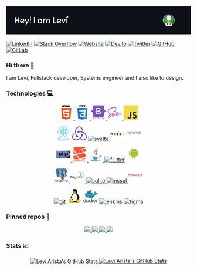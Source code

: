 [![Header](https://raw.githubusercontent.com/leviarista/leviarista/master/gh-profile-header.gif "Header")](#)

[![LinkedIn](https://img.shields.io/badge/LinkedIn-0077B5?style=for-the-badge&logo=linkedin&logoColor=white)](https://pe.linkedin.com/in/levi-arista)
[![Stack Overflow](https://img.shields.io/badge/Stack_Overflow-FE7A16?style=for-the-badge&logo=stack-overflow&logoColor=white)](https://es.stackoverflow.com/users/78168/levi-arista)
[![Website](https://img.shields.io/badge/website-CCCCCC?style=for-the-badge&logo=About.me&logoColor=black)](https://leviarista.github.io/resume)
[![Dev.to](https://img.shields.io/badge/dev.to-0A0A0A?style=for-the-badge&logo=devdotto&logoColor=white)](https://dev.to/leviarista)
[![Twitter](https://img.shields.io/badge/Twitter-1DA1F2?style=for-the-badge&logo=twitter&logoColor=white)](https://twitter.com/LeviArista)
[![GitHub](https://img.shields.io/badge/GitHub-100000?style=for-the-badge&logo=github&logoColor=white)](https://github.com/leviarista)
[![GitLab](https://img.shields.io/badge/GitLab-330F63?style=for-the-badge&logo=gitlab&logoColor=white)](https://gitlab.com/levi.arista)

### Hi there 👋

I am Leví, Fullstack developer, Systems engineer and I also like to design.

### Technologies 💻

<p align="center">
    <a href="https://www.w3.org/html/" target="_blank"> <img
            src="https://raw.githubusercontent.com/devicons/devicon/master/icons/html5/html5-original-wordmark.svg"
            alt="html5" width="40" height="40" /> </a>
    <a href="https://www.w3schools.com/css/" target="_blank"> <img
            src="https://raw.githubusercontent.com/devicons/devicon/master/icons/css3/css3-original-wordmark.svg"
            alt="css3" width="40" height="40" /> </a>
    <a href="https://getbootstrap.com" target="_blank"> <img
            src="https://raw.githubusercontent.com/devicons/devicon/master/icons/bootstrap/bootstrap-plain-wordmark.svg"
            alt="bootstrap" width="40" height="40" /> </a>
    <a href="https://sass-lang.com" target="_blank"> <img
            src="https://raw.githubusercontent.com/devicons/devicon/master/icons/sass/sass-original.svg" alt="sass"
            width="40" height="40" /> </a>
    <a href="https://developer.mozilla.org/en-US/docs/Web/JavaScript" target="_blank"> <img
            src="https://raw.githubusercontent.com/devicons/devicon/master/icons/javascript/javascript-original.svg"
            alt="javascript" width="40" height="40" /> </a>
</p>
<p align="center">
    <a href="https://reactjs.org/" target="_blank"> <img
            src="https://raw.githubusercontent.com/devicons/devicon/master/icons/react/react-original-wordmark.svg"
            alt="react" width="40" height="40" /> </a>
    <a href="https://redux.js.org" target="_blank"> <img
            src="https://raw.githubusercontent.com/devicons/devicon/master/icons/redux/redux-original.svg" alt="redux"
            width="40" height="40" /> </a>
    <a href="https://svelte.dev" target="_blank"> <img
            src="https://upload.wikimedia.org/wikipedia/commons/1/1b/Svelte_Logo.svg" alt="svelte" width="40"
            height="40" /> </a>
    <a href="https://nodejs.org" target="_blank"> <img
            src="https://raw.githubusercontent.com/devicons/devicon/master/icons/nodejs/nodejs-original-wordmark.svg"
            alt="nodejs" width="40" height="40" /> </a>
    <a href="https://expressjs.com" target="_blank"> <img
            src="https://raw.githubusercontent.com/devicons/devicon/master/icons/express/express-original-wordmark.svg"
            alt="express" width="40" height="40" /> </a>
</p>
<p align="center">
    <a href="https://www.php.net" target="_blank"> <img
            src="https://raw.githubusercontent.com/devicons/devicon/master/icons/php/php-original.svg" alt="php"
            width="40" height="40" /> </a>
    <a href="https://laravel.com/" target="_blank"> <img
            src="https://raw.githubusercontent.com/devicons/devicon/master/icons/laravel/laravel-plain-wordmark.svg"
            alt="laravel" width="40" height="40" /> </a>
    <a href="https://www.java.com" target="_blank"> <img
            src="https://raw.githubusercontent.com/devicons/devicon/master/icons/java/java-original.svg" alt="java"
            width="40" height="40" /> </a>
    <a href="https://flutter.dev" target="_blank"> <img
            src="https://www.vectorlogo.zone/logos/flutterio/flutterio-icon.svg" alt="flutter" width="40"
            height="40" /></a>
    <a href="https://developer.android.com" target="_blank"> <img
            src="https://raw.githubusercontent.com/devicons/devicon/master/icons/android/android-original-wordmark.svg"
            alt="android" width="40" height="40" /> </a>
</p>
<p align="center">
    <a href="https://www.postgresql.org" target="_blank"> <img
            src="https://raw.githubusercontent.com/devicons/devicon/master/icons/postgresql/postgresql-original-wordmark.svg"
            alt="postgresql" width="40" height="40" /> </a>
    <a href="https://www.mysql.com/" target="_blank"> <img
            src="https://raw.githubusercontent.com/devicons/devicon/master/icons/mysql/mysql-original-wordmark.svg"
            alt="mysql" width="40" height="40" /> </a>
    <a href="https://www.sqlite.org/" target="_blank"> <img
            src="https://www.vectorlogo.zone/logos/sqlite/sqlite-icon.svg" alt="sqlite" width="40" height="40" /> </a>
    <a href="https://www.microsoft.com/en-us/sql-server" target="_blank"> <img
            src="https://www.svgrepo.com/show/303229/microsoft-sql-server-logo.svg" alt="mssql" width="40"
            height="40" /> </a>
    <a href="https://www.oracle.com/" target="_blank"> <img
            src="https://raw.githubusercontent.com/devicons/devicon/master/icons/oracle/oracle-original.svg"
            alt="oracle" width="40" height="40" /> </a>
</p>
<p align="center">
    <a href="https://git-scm.com/" target="_blank"> <img
            src="https://www.vectorlogo.zone/logos/git-scm/git-scm-icon.svg" alt="git" width="40" height="40" /> </a>
    <a href="https://www.linux.org/" target="_blank"> <img
            src="https://raw.githubusercontent.com/devicons/devicon/master/icons/linux/linux-original.svg" alt="linux"
            width="40" height="40" /> </a>
    <a href="https://www.docker.com/" target="_blank"> <img
            src="https://raw.githubusercontent.com/devicons/devicon/master/icons/docker/docker-original-wordmark.svg"
            alt="docker" width="40" height="40" /> </a>
    <a href="https://www.jenkins.io" target="_blank"> <img
            src="https://www.vectorlogo.zone/logos/jenkins/jenkins-icon.svg" alt="jenkins" width="40" height="40" /></a>
    <a href="https://www.figma.com/" target="_blank"> <img src="https://www.vectorlogo.zone/logos/figma/figma-icon.svg"
            alt="figma" width="40" height="40" /> </a>
</p>

### Pinned repos 📌

<!-- [![Readme Card](https://github-readme-stats.vercel.app/api/pin/?username=leviarista&repo=eco-stats-peru&show_icons=true&title_color=70a5fd&icon_color=bf91f3&text_color=38bdae&bg_color=0D1117)](https://github.com/leviarista/eco-stats-peru) -->

<p align="center">
    <a href="https://github.com/leviarista/github-profile-header-generator">
      <img width="410" src="https://repository-images.githubusercontent.com/464195386/913299a3-ab61-4f25-af43-0875996a0f13"/>
    </a>
    <a href="https://github.com/leviarista/eco-stats-peru">
      <img width="400" src="https://repository-images.githubusercontent.com/340539352/ef20cd80-7a0d-11eb-89f7-7d47d811e502"/>
      <!--   <img align="center" src="https://github-readme-stats.vercel.app/api/pin/?username=leviarista&repo=eco-stats-peru&show_icons=true&theme=tokyonight&show_owner=false" /> -->
    </a>
    <a href="https://github.com/leviarista/twenty_one_mining">
      <img width="410" src="https://repository-images.githubusercontent.com/384718454/cb85f71c-7193-455e-87c0-e8abf16ad56f"/>
      <!--   <img align="center" src="https://github-readme-stats.vercel.app/api/pin/?username=leviarista&repo=twenty_one_mining&show_icons=true&theme=tokyonight&show_owner=false" /> -->
    </a>
    <a href="https://github.com/leviarista/speciess">
      <img width="400" src="https://repository-images.githubusercontent.com/444587364/fb40681d-05c7-4a8a-b928-1b63d1bcbe8d"/>
    </a>
</p>

### Stats 📈

<p align="center">
    <a href="https://github.com/leviarista">
      <img align="center" src="https://github-readme-stats.vercel.app/api/top-langs?username=leviarista&show_icons=true&title_color=70a5fd&icon_color=bf91f3&text_color=38bdae&bg_color=0D1117" alt="Leví Arista's GitHub Stats" />
    </a>
    <a href="https://github.com/leviarista">
      <img align="top" src="https://github-readme-stats.vercel.app/api?username=leviarista&show_icons=true&line_height=27&title_color=70a5fd&icon_color=bf91f3&text_color=38bdae&bg_color=0D1117" alt="Leví Arista's GitHub Stats" />
    </a>
</p>

<!-- ![Leví's GitHub stats](https://github-readme-stats.vercel.app/api?username=leviarista&count_private=true&show_icons=true&title_color=70a5fd&icon_color=bf91f3&text_color=38bdae&bg_color=0D1117) -->

